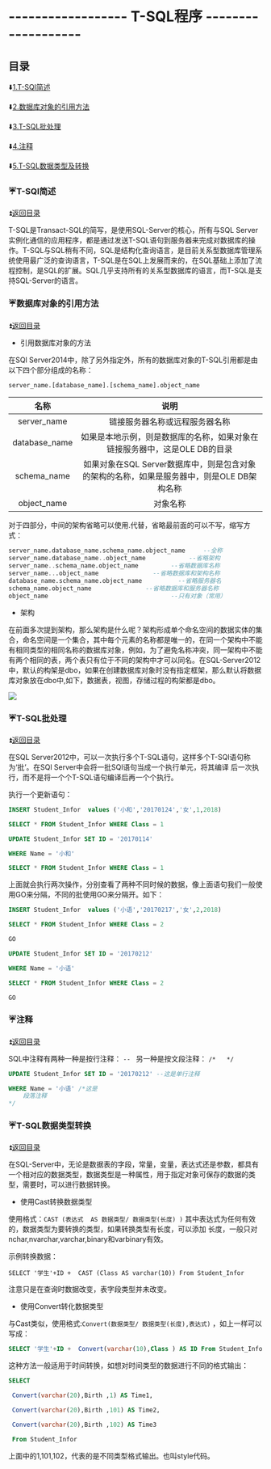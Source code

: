 # ------------------ T-SQL程序 ------------------- #

<p id="title"></p>

## 目录 ##

:arrow_down:<a href="#a1">1.T-SQl简述</a>

:arrow_down:<a href="#a2">2.数据库对象的引用方法</a>

:arrow_down:<a href="#a3">3.T-SQL批处理</a>

:arrow_down:<a href="#a4">4.注释</a>

:arrow_down:<a href="#a5">5.T-SQL数据类型及转换</a>


<p id="a1"></p>

### :umbrella:T-SQl简述 ###

:arrow_double_up:<a href = "#title">返回目录</a>

T-SQL是Transact-SQL的简写，是使用SQL-Server的核心，所有与SQL Server
实例化通信的应用程序，都是通过发送T-SQL语句到服务器来完成对数据库的操作。T-SQL与SQL稍有不同，SQL是结构化查询语言，是目前关系型数据库管理系统使用最广泛的查询语言，T-SQL是在SQL上发展而来的，在SQL基础上添加了流程控制，是SQL的扩展。SQL几乎支持所有的关系型数据库的语言，而T-SQL是支持SQL-Server的语言。


<p id="a2"></p>

### :umbrella:数据库对象的引用方法 ###

:arrow_double_up:<a href = "#title">返回目录</a>

* 引用数据库对象的方法

在SQl Server2014中，除了另外指定外，所有的数据库对象的T-SQL引用都是由以下四个部分组成的名称：

```sql
server_name.[database_name].[schema_name].object_name
```

|名称|说明|
|:---:|:----:|
|server_name|链接服务器名称或远程服务器名称|
|database_name|如果是本地示例，则是数据库的名称，如果对象在链接服务器中，这是OLE DB的目录|
|schema_name|如果对象在SQL Server数据库中，则是包含对象的架构的名称，如果是服务器中，则是OLE DB架构名称|
|object_name|对象名称|


对于四部分，中间的架构省略可以使用.代替，省略最前面的可以不写，缩写方式：

```sql
server_name.database_name.schema_name.object_name     --全称
server_name.database_name..object_name            --省略架构
server_name..schema_name.object_name         --省略数据库名称
server_name...object_name               --省略数据库和架构名称
database_name.schema_name.object_name          --省略服务器名
schema_name.object_name               --省略数据库和服务器名称
object_name                                  --只有对象（常用）
```

* 架构

在前面多次提到架构，那么架构是什么呢？架构形成单个命名空间的数据实体的集合，命名空间是一个集合，其中每个元素的名称都是唯一的，在同一个架构中不能有相同类型的相同名称的数据库对象，例如，为了避免名称冲突，同一架构中不能有两个相同的表，两个表只有位于不同的架构中才可以同名。在SQL-Server2012中，默认的构架是dbo，如果在创建数据库对象时没有指定框架，那么默认将数据库对象放在dbo中,如下，数据表，视图，存储过程的构架都是dbo。

![](https://github.com/Lumnca/StudySqlServer/blob/master/Image/a27.png)


<p id="a3"></p>

### :umbrella:T-SQL批处理 ###

:arrow_double_up:<a href = "#title">返回目录</a>

在SQL Server2012中，可以一次执行多个T-SQL语句，这样多个T-SQl语句称为‘批’。在SQl Server中会将一批SQl语句当成一个执行单元，将其编译
后一次执行，而不是将一个个T-SQL语句编译后再一个个执行。

执行一个更新语句：

```sql
INSERT Student_Infor  values ('小和','20170124','女',1,2018)

SELECT * FROM Student_Infor WHERE Class = 1

UPDATE Student_Infor SET ID = '20170114' 

WHERE Name = '小和'

SELECT * FROM Student_Infor WHERE Class = 1
```

上面就会执行两次操作，分别查看了两种不同时候的数据，像上面语句我们一般使用GO来分隔，不同的批使用GO来分隔开。如下：

```sql
INSERT Student_Infor  values ('小语','20170217','女',2,2018)

SELECT * FROM Student_Infor WHERE Class = 2

GO

UPDATE Student_Infor SET ID = '20170212' 

WHERE Name = '小语'

SELECT * FROM Student_Infor WHERE Class = 2

GO
```
<p id="a4"></p>

### :umbrella:注释 ###

:arrow_double_up:<a href = "#title">返回目录</a>

SQL中注释有两种一种是按行注释： `-- ` 另一种是按文段注释：  `/*   */`

```sql
UPDATE Student_Infor SET ID = '20170212' --这是单行注释

WHERE Name = '小语' /*这是
	段落注释
*/
```

<p id="a5"></p>

### :umbrella:T-SQL数据类型转换 ###

:arrow_double_up:<a href = "#title">返回目录</a>

在SQL-Server中，无论是数据表的字段，常量，变量，表达式还是参数，都具有一个相对应的数据类型，数据类型是一种属性，用于指定对象可保存的数据的类型，需要时，可以进行数据转换。

* 使用Cast转换数据类型

使用格式：`CAST (表达式  AS 数据类型/ 数据类型(长度) )` 其中表达式为任何有效的，数据类型为要转换的类型，如果转换类型有长度，可以添加
长度，一般只对nchar,nvarchar,varchar,binary和varbinary有效。

示例转换数据：

```
SELECT '学生'+ID +  CAST (Class AS varchar(10)) From Student_Infor
```

注意只是在查询时数据改变，表字段类型并未改变。

* 使用Convert转化数据类型

与Cast类似，使用格式:`Convert(数据类型/ 数据类型(长度),表达式)` ，如上一样可以写成：

```sql
SELECT '学生'+ID +  Convert(varchar(10),Class ) AS ID From Student_Infor
```

这种方法一般适用于时间转换，如想对时间类型的数据进行不同的格式输出：

```sql
SELECT 

 Convert(varchar(20),Birth ,1) AS Time1,

 Convert(varchar(20),Birth ,101) AS Time2,

 Convert(varchar(20),Birth ,102) AS Time3

 From Student_Infor
 ```
 
 上面中的1,101,102，代表的是不同类型格式输出。也叫style代码。














